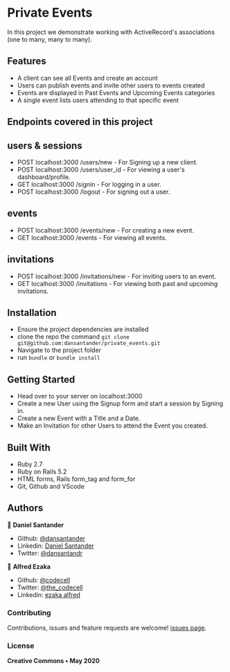 # Private Events
In this project we demonstrate working with ActiveRecord's associations (one to many, many to many).

## Features

<ul>
  <li>A client can see all Events and create an account</li>
  <li>Users can publish events and invite other users to events created</li>
  <li>Events are displayed in Past Events and Upcoming Events categories</li>
  <li>A single event lists users attending to that specific event</li>
</ul>

## Endpoints covered in this project
  ## users & sessions
  - POST localhost:3000 /users/new  - For Signing up a new client.
  - POST localhost:3000 /users/user_id - For viewing a user's dashboard/profile.
  - GET localhost:3000 /signin - For logging in a user.
  - POST localhost:3000 /logout - For signing out a user.

## events
  - POST localhost:3000 /events/new - For creating a new event.
  - GET localhost:3000 /events  - For viewing all events.

  ## invitations
  - POST localhost:3000 /invitations/new - For inviting users to an event.
  - GET  localhost:3000 /invitations - For viewing both past and upcoming invitations.

## Installation
  - Ensure the project dependencies are installed
  - clone the repo the command `git clone git@github.com:dansantander/private_events.git`
  - Navigate to the project folder
  - run `bundle` or `bundle install`

## Getting Started
  - Head over to your server on localhost:3000
  - Create a new User using the Signup form and start a session by Signing in.
  - Create a new Event with a Title and a Date.
  - Make an Invitation for other Users to attend the Event you created.

## Built With

  - Ruby 2.7 <br>
  - Ruby on Rails 5.2 <br>
  - HTML forms, Rails form_tag and form_for
  - Git, Github and VScode <br>

## Authors

👤 **Daniel Santander**

- Github: [@dansantander](https://github.com/dansantander)
- Linkedin: [Daniel Santander](https://www.linkedin.com/in/daniel-santander)
- Twitter: [@dansantandr](https://twitter.com/dansantandr)

👤 **Alfred Ezaka**

- Github: [@codecell](https://github.com/codecell)
- Twitter: [@the_codecell](https://twitter.com/the_codecell)
- Linkedin: [ezaka alfred](https://www.linkedin.com/in/alfrednoble/)

### Contributing

Contributions, issues and feature requests are welcome! [issues page](issues/).

### License

<strong>Creative Commons • May 2020</strong>